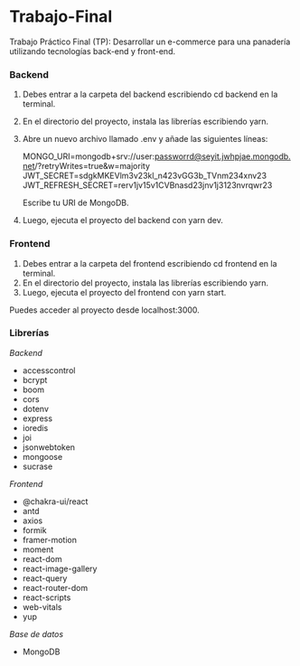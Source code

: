 # Trabajo-Final
Trabajo Práctico Final (TP): Desarrollar un e-commerce para una panadería utilizando tecnologías back-end y front-end.
### Backend
1. Debes entrar a la carpeta del backend escribiendo cd backend en la terminal.
2. En el directorio del proyecto, instala las librerías escribiendo yarn.
3. Abre un nuevo archivo llamado .env y añade las siguientes líneas:

   
   MONGO_URI=mongodb+srv://user:passworrd@seyit.jwhpjae.mongodb.net/?retryWrites=true&w=majority
   JWT_SECRET=sdgkMKEVlm3v23kl_n423vGG3b_TVnm234xnv23
   JWT_REFRESH_SECRET=rerv1jv15v1CVBnasd23jnv1j3123nvrqwr23
   

   Escribe tu URI de MongoDB.
4. Luego, ejecuta el proyecto del backend con yarn dev.

### Frontend
1. Debes entrar a la carpeta del frontend escribiendo cd frontend en la terminal.
2. En el directorio del proyecto, instala las librerías escribiendo yarn.
3. Luego, ejecuta el proyecto del frontend con yarn start.

Puedes acceder al proyecto desde localhost:3000.

### Librerías

*Backend*
- accesscontrol
- bcrypt
- boom
- cors
- dotenv
- express
- ioredis
- joi
- jsonwebtoken
- mongoose
- sucrase

*Frontend*
- @chakra-ui/react
- antd
- axios
- formik
- framer-motion
- moment
- react-dom
- react-image-gallery
- react-query
- react-router-dom
- react-scripts
- web-vitals
- yup

*Base de datos*
- MongoDB

